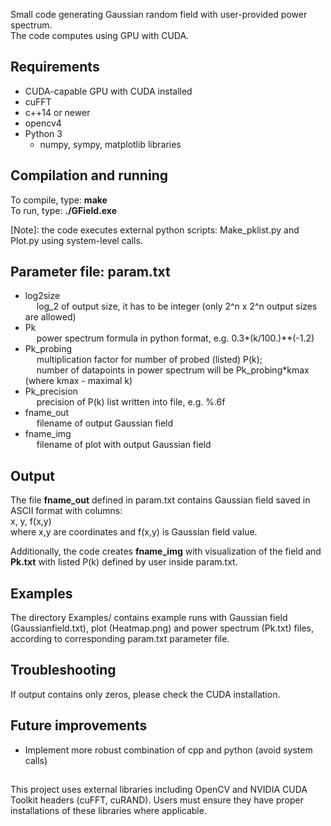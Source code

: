 Small code generating Gaussian random field with user-provided power spectrum.  
The code computes using GPU with CUDA.

## Requirements
- CUDA-capable GPU with CUDA installed
- cuFFT
- c++14 or newer
- opencv4
- Python 3  
  - numpy, sympy, matplotlib libraries  

## Compilation and running
To compile, type: **make**  
To run, type: **./GField.exe**  

\[Note\]: the code executes external python scripts: Make_pklist.py and Plot.py using system-level calls.

## Parameter file: **param.txt**
- log2size  
&emsp; log_2 of output size, it has to be integer (only 2^n x 2^n output sizes are allowed)  
- Pk  
&emsp; power spectrum formula in python format, e.g. 0.3*(k/100.)**(-1.2)  
- Pk_probing  
&emsp; multiplication factor for number of probed (listed) P(k);  
&emsp; number of datapoints in power spectrum  will be Pk_probing\*kmax (where kmax - maximal k)  
- Pk_precision  
&emsp; precision of P(k) list written into file, e.g. %.6f  
- fname_out  
&emsp; filename of output Gaussian field  
- fname_img  
&emsp; filename of plot with output Gaussian field


## Output
The file **fname_out** defined in param.txt contains Gaussian field saved in ASCII format with columns:  
x, y, f(x,y)  
where x,y are coordinates and f(x,y) is Gaussian field value.  

Additionally, the code creates **fname_img** with visualization of the field and **Pk.txt** with listed P(k) defined by user inside param.txt.


## Examples  
The directory Examples/ contains example runs with Gaussian field (Gaussianfield.txt), plot (Heatmap.png) and power spectrum (Pk.txt) files,  
according to corresponding param.txt parameter file.  


## Troubleshooting
If output contains only zeros, please check the CUDA installation.


## Future improvements
- Implement more robust combination of cpp and python (avoid system calls)

##  
This project uses external libraries including OpenCV and NVIDIA CUDA Toolkit headers (cuFFT, cuRAND).
Users must ensure they have proper installations of these libraries where applicable.
